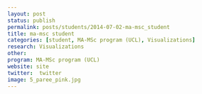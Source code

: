 ```yaml
---
layout: post
status: publish
permalink: posts/students/2014-07-02-ma-msc_student
title: ma-msc student
categories: [student, MA-MSc program (UCL), Visualizations]
research: Visualizations
other: 
program: MA-MSc program (UCL)
website: site
twitter:  twitter
image: 5_paree_pink.jpg
---
```

   